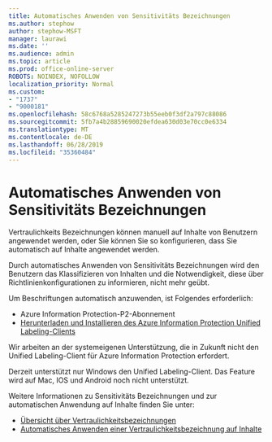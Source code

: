 ```yaml
---
title: Automatisches Anwenden von Sensitivitäts Bezeichnungen
ms.author: stephow
author: stephow-MSFT
manager: laurawi
ms.date: ''
ms.audience: admin
ms.topic: article
ms.prod: office-online-server
ROBOTS: NOINDEX, NOFOLLOW
localization_priority: Normal
ms.custom:
- "1737"
- "9000181"
ms.openlocfilehash: 58c6768a5285247273b55eeb0f3df2a797c88086
ms.sourcegitcommit: 5fb7a4b28859690020efdea630d03e70cc0e6334
ms.translationtype: MT
ms.contentlocale: de-DE
ms.lasthandoff: 06/28/2019
ms.locfileid: "35360484"
---
```

# <a name="auto-apply-sensitivity-labels"></a>Automatisches Anwenden von Sensitivitäts Bezeichnungen

Vertraulichkeits Bezeichnungen können manuell auf Inhalte von Benutzern angewendet werden, oder Sie können Sie so konfigurieren, dass Sie automatisch auf Inhalte angewendet werden.

Durch automatisches Anwenden von Sensitivitäts Bezeichnungen wird den Benutzern das Klassifizieren von Inhalten und die Notwendigkeit, diese über Richtlinienkonfigurationen zu informieren, nicht mehr geübt.

Um Beschriftungen automatisch anzuwenden, ist Folgendes erforderlich:

- Azure Information Protection-P2-Abonnement
- [Herunterladen und Installieren des Azure Information Protection Unified Labeling-Clients](https://docs.microsoft.com/azure/information-protection/rms-client/install-unifiedlabelingclient-app)

Wir arbeiten an der systemeigenen Unterstützung, die in Zukunft nicht den Unified Labeling-Client für Azure Information Protection erfordert.

Derzeit unterstützt nur Windows den Unified Labeling-Client.  Das Feature wird auf Mac, IOS und Android noch nicht unterstützt.

Weitere Informationen zu Sensitivitäts Bezeichnungen und zur automatischen Anwendung auf Inhalte finden Sie unter:

- [Übersicht über Vertraulichkeitsbezeichnungen](https://docs.microsoft.com/office365/securitycompliance/sensitivity-labels)
- [Automatisches Anwenden einer Vertraulichkeitsbezeichnung auf Inhalte](https://docs.microsoft.com/office365/securitycompliance/apply_sensitivity_label_automatically)
